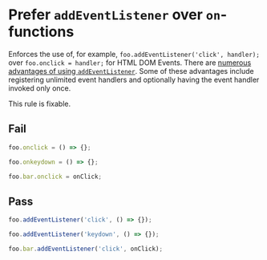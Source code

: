 # Prefer `addEventListener` over `on`-functions

Enforces the use of, for example, `foo.addEventListener('click', handler);` over `foo.onclick = handler;` for HTML DOM Events. There are [numerous advantages of using `addEventListener`](https://stackoverflow.com/questions/6348494/addeventlistener-vs-onclick/35093997#35093997). Some of these advantages include registering unlimited event handlers and optionally having the event handler invoked only once.

This rule is fixable.


## Fail

```js
foo.onclick = () => {};
```

```js
foo.onkeydown = () => {};
```

```js
foo.bar.onclick = onClick;
```

## Pass

```js
foo.addEventListener('click', () => {});
```

```js
foo.addEventListener('keydown', () => {});
```

```js
foo.bar.addEventListener('click', onClick);
```
